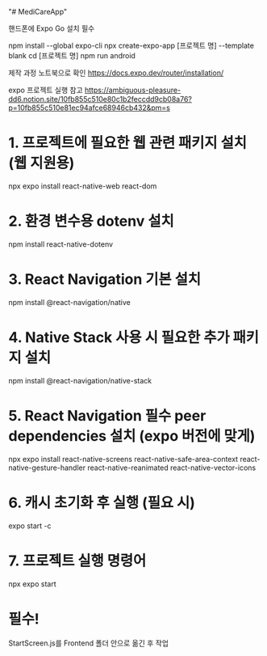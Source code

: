 "# MediCareApp" 

핸드폰에 Expo Go 설치 필수

npm install --global expo-cli
npx create-expo-app [프로젝트 명] --template blank
cd [프로젝트 명]
npm run android


제작 과정 노트북으로 확인
https://docs.expo.dev/router/installation/

expo 프로젝트 실행 참고
https://ambiguous-pleasure-dd6.notion.site/10fb855c510e80c1b2feccdd9cb08a76?p=10fb855c510e81ec94afce68946cb432&pm=s


# 1. 프로젝트에 필요한 웹 관련 패키지 설치 (웹 지원용)
npx expo install react-native-web react-dom

# 2. 환경 변수용 dotenv 설치
npm install react-native-dotenv

# 3. React Navigation 기본 설치
npm install @react-navigation/native

# 4. Native Stack 사용 시 필요한 추가 패키지 설치
npm install @react-navigation/native-stack

# 5. React Navigation 필수 peer dependencies 설치 (expo 버전에 맞게)
npx expo install react-native-screens react-native-safe-area-context react-native-gesture-handler react-native-reanimated react-native-vector-icons

# 6. 캐시 초기화 후 실행 (필요 시)
expo start -c

# 7. 프로젝트 실행 명령어
npx expo start


# 필수!
StartScreen.js를 Frontend 폴더 안으로 옮긴 후 작업
